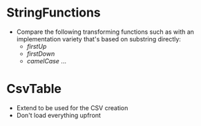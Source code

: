 StringFunctions
===============

* Compare the following transforming functions such as with an implementation variety that's based on substring directly:
    * _firstUp_ 
    * _firstDown_
    * _camelCase_
...

CsvTable
========

* Extend to be used for the CSV creation
* Don't load everything upfront
